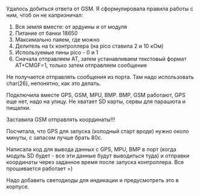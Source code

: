 Удалось добиться ответа от GSM. Я сформулировала правила работы с ним, чтоб он не капризничал:


1. Вся земля вместе: от ардуины и от модуля 
2. Питание от банки 18650
3. Максимально паяем, где можно
4. Делитель на tx контроллера (на pico ставила 2 и 10 кОм)
5. Используемые пины pico - 0 и 1
6. Сначала отправляем AT, затем устанавливаем текстовый формат AT+CMGF=1, только затем отправляем сообщение

Не получается отправлять сообщения из порта. Там надо использовать char(26), непонятно, как это делать.

Подключила вместе GPS, GSM, MPU, BMP. BMP, GSM работают, GPS еще нет, надо на улицу. Не хватает SD карты, сервы для парашюта и пищалки.


Заставила GSM отправлять координаты!!! 

Посчитала, что GPS для запуска (холодный старт вроде) нужно около минуты, с запасом лучше брать 80с.

Написала код для вывода данных с GPS, MPU, BMP в порт (когда модуль SD будет - все эти данные будут выводиться туда)
и отправки координаты через заданное время после запуска контроллера. Все прошивается работает =)

Надо добавить светодиоды для индикации и предусмотреть это в корпусе.
